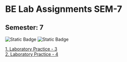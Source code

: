 # BE Lab Assignments SEM-7

## Semester: 7

![Static Badge](https://img.shields.io/badge/Laboratory%20Practice%203-orange)
![Static Badge](https://img.shields.io/badge/Laboratory%20Practice%204-green)


<a href="LP-3">
      1. Laboratory Practice - 3
</a>
<br/>
<a href="LP-4">
      2. Laboratory Practice - 4
</a>

